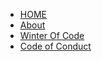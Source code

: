 * [HOME](/)
* [About](about.md)
* [Winter Of Code](winter_of_code.md)
* [Code of Conduct](code_of_conduct.md)

